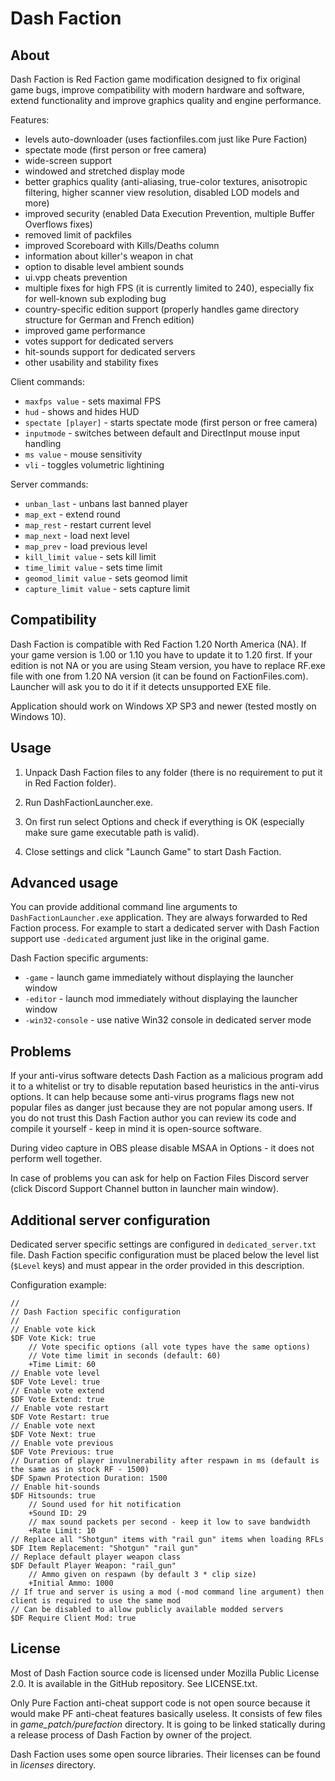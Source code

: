 Dash Faction
============

About
-----
Dash Faction is Red Faction game modification designed to fix original game bugs, improve compatibility with modern
hardware and software, extend functionality and improve graphics quality and engine performance.

Features:
* levels auto-downloader (uses factionfiles.com just like Pure Faction)
* spectate mode (first person or free camera)
* wide-screen support
* windowed and stretched display mode
* better graphics quality (anti-aliasing, true-color textures, anisotropic filtering, higher scanner view resolution, disabled LOD models and more)
* improved security (enabled Data Execution Prevention, multiple Buffer Overflows fixes)
* removed limit of packfiles
* improved Scoreboard with Kills/Deaths column
* information about killer's weapon in chat
* option to disable level ambient sounds
* ui.vpp cheats prevention
* multiple fixes for high FPS (it is currently limited to 240), especially fix for well-known sub exploding bug
* country-specific edition support (properly handles game directory structure for German and French edition)
* improved game performance
* votes support for dedicated servers
* hit-sounds support for dedicated servers
* other usability and stability fixes

Client commands:
* `maxfps value` - sets maximal FPS
* `hud` - shows and hides HUD
* `spectate [player]` - starts spectate mode (first person or free camera)
* `inputmode` - switches between default and DirectInput mouse input handling
* `ms value` - mouse sensitivity
* `vli` - toggles volumetric lightining

Server commands:
* `unban_last` - unbans last banned player
* `map_ext` - extend round
* `map_rest` - restart current level
* `map_next` - load next level
* `map_prev` - load previous level
* `kill_limit value` - sets kill limit
* `time_limit value` - sets time limit
* `geomod_limit value` - sets geomod limit
* `capture_limit value` - sets capture limit

Compatibility
-------------
Dash Faction is compatible with Red Faction 1.20 North America (NA).
If your game version is 1.00 or 1.10 you have to update it to 1.20 first.
If your edition is not NA or you are using Steam version, you have to replace RF.exe file with one from
1.20 NA version (it can be found on FactionFiles.com). Launcher will ask you to do it if it detects
unsupported EXE file.

Application should work on Windows XP SP3 and newer (tested mostly on Windows 10).

Usage
-----
1. Unpack Dash Faction files to any folder (there is no requirement to put it in Red Faction folder).

2. Run DashFactionLauncher.exe.

3. On first run select Options and check if everything is OK (especially make sure game executable path is valid).

4. Close settings and click "Launch Game" to start Dash Faction.

Advanced usage
--------------
You can provide additional command line arguments to `DashFactionLauncher.exe` application. They are always forwarded
to Red Faction process. For example to start a dedicated server with Dash Faction support use `-dedicated` argument
just like in the original game.

Dash Faction specific arguments:

* `-game` - launch game immediately without displaying the launcher window
* `-editor` - launch mod immediately without displaying the launcher window
* `-win32-console` - use native Win32 console in dedicated server mode

Problems
--------
If your anti-virus software detects Dash Faction as a malicious program add it to a whitelist or try to disable
reputation based heuristics in the anti-virus options. It can help because some anti-virus programs flags new
not popular files as danger just because they are not popular among users.
If you do not trust this Dash Faction author you can review its code and compile it yourself - keep in mind it is
open-source software.

During video capture in OBS please disable MSAA in Options - it does not perform well together.

In case of problems you can ask for help on Faction Files Discord server (click Discord Support Channel button in
launcher main window).

Additional server configuration
-------------------------------
Dedicated server specific settings are configured in `dedicated_server.txt` file.
Dash Faction specific configuration must be placed below the level list (`$Level` keys) and must appear in the order
provided in this description.

Configuration example:

    //
    // Dash Faction specific configuration
    //
    // Enable vote kick
    $DF Vote Kick: true
        // Vote specific options (all vote types have the same options)
        // Vote time limit in seconds (default: 60)
        +Time Limit: 60
    // Enable vote level
    $DF Vote Level: true
    // Enable vote extend
    $DF Vote Extend: true
    // Enable vote restart
    $DF Vote Restart: true
    // Enable vote next
    $DF Vote Next: true
    // Enable vote previous
    $DF Vote Previous: true
    // Duration of player invulnerability after respawn in ms (default is the same as in stock RF - 1500)
    $DF Spawn Protection Duration: 1500
    // Enable hit-sounds
    $DF Hitsounds: true
        // Sound used for hit notification
        +Sound ID: 29
        // max sound packets per second - keep it low to save bandwidth
        +Rate Limit: 10
    // Replace all "Shotgun" items with "rail gun" items when loading RFLs
    $DF Item Replacement: "Shotgun" "rail gun"
    // Replace default player weapon class
    $DF Default Player Weapon: "rail_gun"
        // Ammo given on respawn (by default 3 * clip size)
        +Initial Ammo: 1000
    // If true and server is using a mod (-mod command line argument) then client is required to use the same mod
    // Can be disabled to allow publicly available modded servers
    $DF Require Client Mod: true

License
-------
Most of Dash Faction source code is licensed under Mozilla Public License 2.0. It is available in the GitHub repository.
See LICENSE.txt.

Only Pure Faction anti-cheat support code is not open source because it would make PF anti-cheat features basically useless.
It consists of few files in *game_patch/purefaction* directory. It is going to be linked statically during a release process
of Dash Faction by owner of the project.

Dash Faction uses some open source libraries. Their licenses can be found in *licenses* directory.
